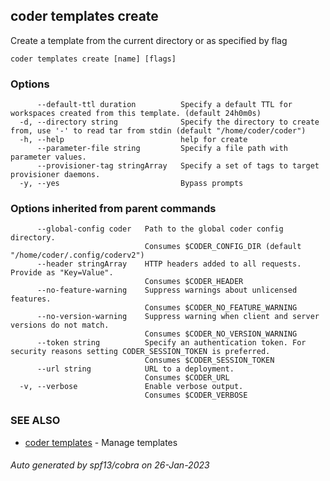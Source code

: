## coder templates create

Create a template from the current directory or as specified by flag

```
coder templates create [name] [flags]
```

### Options

```
      --default-ttl duration          Specify a default TTL for workspaces created from this template. (default 24h0m0s)
  -d, --directory string              Specify the directory to create from, use '-' to read tar from stdin (default "/home/coder/coder")
  -h, --help                          help for create
      --parameter-file string         Specify a file path with parameter values.
      --provisioner-tag stringArray   Specify a set of tags to target provisioner daemons.
  -y, --yes                           Bypass prompts
```

### Options inherited from parent commands

```
      --global-config coder   Path to the global coder config directory.
                              Consumes $CODER_CONFIG_DIR (default "/home/coder/.config/coderv2")
      --header stringArray    HTTP headers added to all requests. Provide as "Key=Value".
                              Consumes $CODER_HEADER
      --no-feature-warning    Suppress warnings about unlicensed features.
                              Consumes $CODER_NO_FEATURE_WARNING
      --no-version-warning    Suppress warning when client and server versions do not match.
                              Consumes $CODER_NO_VERSION_WARNING
      --token string          Specify an authentication token. For security reasons setting CODER_SESSION_TOKEN is preferred.
                              Consumes $CODER_SESSION_TOKEN
      --url string            URL to a deployment.
                              Consumes $CODER_URL
  -v, --verbose               Enable verbose output.
                              Consumes $CODER_VERBOSE
```

### SEE ALSO

* [coder templates](coder_templates.md)	 - Manage templates

###### Auto generated by spf13/cobra on 26-Jan-2023
